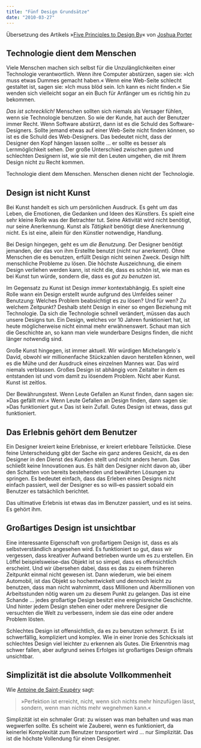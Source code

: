 ```yaml
---
title: "Fünf Design Grundsätze"
date: "2010-03-27"
---
```


<p class="abstract">Übersetzung des Artikels »<a href="http://bokardo.com/archives/five-principles-to-design-by/">Five Principles to Design By</a>« von <a href="http://bokardo.com/about/">Joshua Porter</a></p>

## Technologie dient dem Menschen

Viele Menschen machen sich selbst für die Unzulänglichkeiten einer Technologie verantwortlich. Wenn ihre Computer abstürzen, sagen sie: »Ich muss etwas Dummes gemacht haben.« Wenn eine Web-Seite schlecht gestaltet ist, sagen sie: »Ich muss blöd sein. Ich kann es nicht finden.« Sie wenden sich vielleicht sogar an ein Buch für Anfänger um es richtig hin zu bekommen.

<em>Das ist schrecklich!</em> Menschen sollten sich niemals als Versager fühlen, wenn sie Technologie benutzen. So wie der Kunde, hat auch der Benutzer immer Recht. Wenn Software abstürzt, dann ist es die Schuld des Software-Designers. Sollte jemand etwas auf einer Web-Seite nicht finden können, so ist es die Schuld des Web-Designers. Das bedeutet nicht, dass der Designer den Kopf hängen lassen sollte … er sollte es besser als Lernmöglichkeit sehen. Der große Unterschied zwischen guten und schlechten Designern ist, wie sie mit den Leuten umgehen, die mit Ihrem Design nicht zu Recht kommen.

Technologie dient dem Menschen. Menschen dienen nicht der Technologie.

<!--more-->

## Design ist nicht Kunst

Bei Kunst handelt es sich um persönlichen Ausdruck. Es geht um das Leben, die Emotionen, die Gedanken und Ideen des Künstlers. Es spielt eine sehr kleine Rolle was der Betrachter tut. Seine Aktivität wird nicht benötigt, nur seine Anerkennung. Kunst als <em>Tätigkeit</em> benötigt diese Anerkennung nicht. Es ist eine, allein für den Künstler notwendige, Handlung.

Bei Design hingegen, geht es um <em>die Benutzung.</em> Der Designer benötigt jemanden, der das von ihm Erstellte benutzt (nicht nur anerkennt). Ohne Menschen die es benutzen, erfüllt Design nicht seinen Zweck. Design hilft menschliche Probleme zu lösen. Die höchste Auszeichnung, die einem Design verliehen werden kann, ist nicht die, dass es schön ist, wie man es bei Kunst tun würde, sondern die, dass es <em>gut zu benutzen</em> ist.

Im Gegensatz zu Kunst ist Design <em>immer </em>kontextabhängig. Es spielt eine Rolle wann ein Design erstellt wurde aufgrund des Umfeldes seiner Benutzung: Welches Problem beabsichtigt es zu lösen? Und für wen? Zu welchem Zeitpunkt? Deshalb steht Design in einer so engen Beziehung mit Technologie. Da sich die Technologie schnell verändert, müssen das auch unsere Designs tun. Ein Design, welches vor 10 Jahren funktioniert hat, ist heute möglicherweise nicht einmal mehr erwähnenswert. Schaut man sich die Geschichte an, so kann man viele wunderbare Designs finden, die nicht länger notwendig sind.

Große Kunst hingegen, ist immer aktuell. Wir würdigen Michelangelo´s David, obwohl wir millionenfache Stückzahlen davon herstellen können, weil es die Mühe und der Ausdruck eines einzelnen Mannes war. Das wird niemals verblassen. Großes Design ist abhängig vom Zeitalter in dem es entstanden ist und vom damit zu lösendem Problem. Nicht aber Kunst. Kunst ist zeitlos.

Der Bewährungstest. Wenn Leute Gefallen an Kunst finden, dann sagen sie: »Das gefällt mir.« Wenn Leute Gefallen an Design finden, dann sagen sie: »Das funktioniert gut.« Das ist kein Zufall. Gutes Design ist etwas, dass gut funktioniert.

## Das Erlebnis gehört dem Benutzer

Ein Designer kreiert keine Erlebnisse, er kreiert erlebbare Teilstücke. Diese feine Unterscheidung gibt der Sache ein ganz anderes Gesicht, da es den Designer in den Dienst des Kunden stellt und nicht anders herum. Das schließt keine Innovationen aus. Es hält den Designer nicht davon ab, über den Schatten von bereits bestehenden und bewährten Lösungen zu springen. Es bedeutet einfach, dass das Erleben eines Designs nicht einfach passiert, weil der Designer es so will–es passiert sobald ein Benutzer es tatsächlich berichtet.

Das ultimative Erlebnis ist etwas das im Benutzer passiert, und es ist seins. Es gehört ihm.

## Großartiges Design ist unsichtbar

Eine interessante Eigenschaft von großartigem Design ist, dass es als selbstverständlich angesehen wird. Es funktioniert so gut, dass wir vergessen, dass kreativer Aufwand betrieben wurde um es zu erstellen. Ein Löffel beispielsweise–das Objekt ist so simpel, dass es offensichtlich erscheint. Und wir übersehen dabei, dass es das zu einem früheren Zeitpunkt einmal nicht gewesen ist. Dann wiederum, wie bei einem Automobil, ist das Objekt so hochentwickelt und dennoch leicht zu benutzen, dass man nicht wahrnimmt, dass Millionen und Abermillionen von Arbeitsstunden nötig waren um zu diesem Punkt zu gelangen. Das ist eine Schande … jedes großartige Design besitzt eine ereignisreiche Geschichte. Und hinter jedem Design stehen einer oder mehrere Designer die versuchten die Welt zu verbessern, indem sie das eine oder andere Problem lösten.

Schlechtes Design ist offensichtlich, da es zu benutzen schmerzt. Es ist schwerfällig, kompliziert und komplex. Wie in einer Ironie des Schicksals ist schlechtes Design viel leichter zu erkennen als Gutes. Die Erkenntnis mag schwer fallen, aber aufgrund seines Erfolges ist großartiges Design oftmals unsichtbar.

## Simplizität ist die absolute Vollkommenheit

Wie <a href="http://de.wikipedia.org/wiki/Antoine_de_Saint-Exupéry">Antoine de Saint-Exupéry</a> sagt:

> »Perfektion ist erreicht, nicht, wenn sich nichts mehr hinzufügen lässt, sondern, wenn man nichts mehr wegnehmen kann.«

Simplizität ist ein schmaler Grat: zu wissen was man behalten und was man wegwerfen sollte. Es scheint wie Zauberei, wenn es funktioniert, da keinerlei Komplexität zum Benutzer transportiert wird … nur Simplizität. Das ist die höchste Vollendung für einen Designer.

